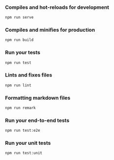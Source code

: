 
### Compiles and hot-reloads for development

```bash
npm run serve
```

### Compiles and minifies for production

```bash
npm run build
```

### Run your tests

```bash
npm run test
```

### Lints and fixes files

```bash
npm run lint
```

### Formatting markdown files

```bash
npm run remark
```

### Run your end-to-end tests

```bash
npm run test:e2e
```

### Run your unit tests

```bash
npm run test:unit
```

